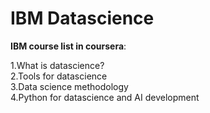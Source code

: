 # IBM Datascience

<b>IBM course list in coursera</b>:

1.What is datascience?<br>
2.Tools for datascience<br>
3.Data science methodology<br>
4.Python for datascience and AI development<br>
